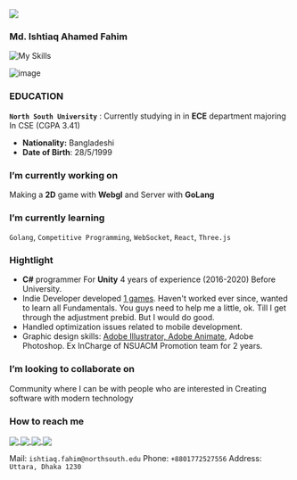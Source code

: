 <a href="https://github.com/IAFahim">
  <img align="center" src="https://imgur.com/tIVIdI3.png" />
</a> 

### Md. Ishtiaq Ahamed Fahim

![My Skills](https://skillicons.dev/icons?i=java,cs,ts,js,go,cpp,python,postgres,unity,rust,react,html,css,supabase,ai,ae&theme=light)

![image](https://user-images.githubusercontent.com/63500913/190918575-44fd7fb3-d965-4947-8dbe-8511b4fd3d4f.png)

### EDUCATION

**`North South University`**
: Currently studying in in **ECE** department majoring In CSE (CGPA 3.41)

- **Nationality:** Bangladeshi
- **Date of Birth**: 28/5/1999

### I’m currently working on

Making a **2D** game with **Webgl** and Server with **GoLang**

### I’m currently learning

`Golang`, `Competitive Programming`, `WebSocket`, `React`, `Three.js`

### Hightlight
- **C#** programmer For **Unity** 4 years of experience (2016-2020) Before University.
- Indie Developer developed <a href="https://drive.google.com/file/d/1LSV949-ONbzkXraArd3nVCzQoEAwUBKi/view?usp=sharing">1 games</a>. Haven't worked ever since, wanted to learn all Fundamentals. You guys need to help me a little, ok. Till I get through the adjustment prebid. But I would do good.
- Handled optimization issues related to mobile development.
- Graphic design skills: <a href="https://drive.google.com/drive/folders/1Piy9SjN9PXbOmY_SZWfGuLP9nb8eHqOx?usp=sharing">Adobe Illustrator, Adobe Animate</a>, Adobe Photoshop. Ex InCharge of NSUACM Promotion team for 2 years.

### I’m looking to collaborate on

Community where I can be with people who are interested in Creating software with modern technology

### How to reach me 

<a href="https://github.com/IAFahim">
  <img align="center" src="https://img.shields.io/badge/GitHub-100000?style=for-the-badge&logo=github&logoColor=white" />
</a>
<a href="https://www.linkedin.com/in/pro-grammer-pro-grammer-863761195/">
  <img align="center" src="https://img.shields.io/badge/LinkedIn-0077B5?style=for-the-badge&logo=linkedin&logoColor=white" />
</a>
<a href="mailto:ishtiaq.fahim@northsouth.edu">
  <img align="center" src="https://img.shields.io/badge/Gmail-D14836?style=for-the-badge&logo=gmail&logoColor=white" />
</a>
<a href="https://t.me/IAFahim">
  <img align="center" src="https://img.shields.io/badge/Telegram-2CA5E0?style=for-the-badge&logo=telegram&logoColor=white" />
</a>

Mail: `ishtiaq.fahim@northsouth.edu`
Phone: `+8801772527556`
Address: `Uttara, Dhaka 1230`
